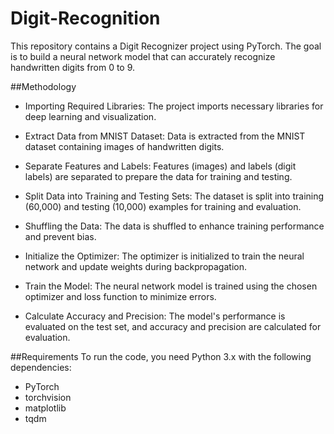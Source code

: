 # Digit-Recognition
This repository contains a Digit Recognizer project using PyTorch. The goal is to build a neural network model that can accurately recognize handwritten digits from 0 to 9.

##Methodology
- Importing Required Libraries: The project imports necessary libraries for deep learning and visualization.

- Extract Data from MNIST Dataset: Data is extracted from the MNIST dataset containing images of handwritten digits.

- Separate Features and Labels: Features (images) and labels (digit labels) are separated to prepare the data for training and testing.

- Split Data into Training and Testing Sets: The dataset is split into training (60,000) and testing (10,000) examples for training and evaluation.

- Shuffling the Data: The data is shuffled to enhance training performance and prevent bias.

- Initialize the Optimizer: The optimizer is initialized to train the neural network and update weights during backpropagation.

- Train the Model: The neural network model is trained using the chosen optimizer and loss function to minimize errors.

- Calculate Accuracy and Precision: The model's performance is evaluated on the test set, and accuracy and precision are calculated for evaluation.

##Requirements
To run the code, you need Python 3.x with the following dependencies:

- PyTorch
- torchvision
- matplotlib
- tqdm
